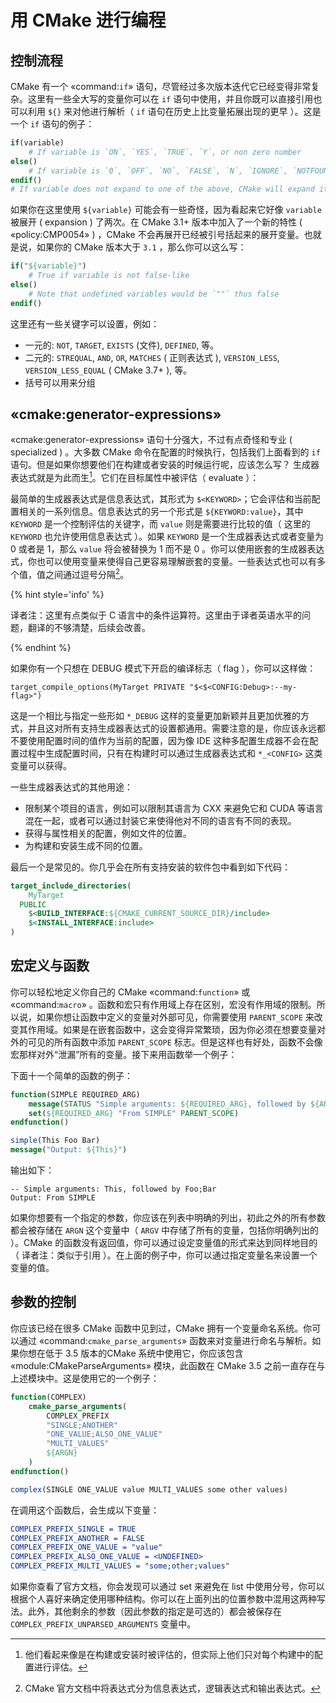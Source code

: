# 用 CMake 进行编程

## 控制流程

CMake 有一个 «command:`if`» 语句，尽管经过多次版本迭代它已经变得非常复杂。这里有一些全大写的变量你可以在 `if` 语句中使用，并且你既可以直接引用也可以利用 `${}` 来对他进行解析（  `if` 语句在历史上比变量拓展出现的更早 ）。这是一个 `if` 语句的例子：

```cmake
if(variable)
    # If variable is `ON`, `YES`, `TRUE`, `Y`, or non zero number
else()
    # If variable is `0`, `OFF`, `NO`, `FALSE`, `N`, `IGNORE`, `NOTFOUND`, `""`, or ends in `-NOTFOUND`
endif()
# If variable does not expand to one of the above, CMake will expand it then try again
```

如果你在这里使用 `${variable}` 可能会有一些奇怪，因为看起来它好像 `variable` 被展开 ( expansion ) 了两次。在 CMake 3.1+ 版本中加入了一个新的特性 ( «policy:CMP0054» ) ，CMake 不会再展开已经被引号括起来的展开变量。也就是说，如果你的 CMake 版本大于 `3.1` ，那么你可以这么写：

```cmake
if("${variable}")
    # True if variable is not false-like
else()
    # Note that undefined variables would be `""` thus false
endif()
```

这里还有一些关键字可以设置，例如：

* 一元的: `NOT`, `TARGET`, `EXISTS` (文件), `DEFINED`, 等。
* 二元的: `STREQUAL`, `AND`, `OR`, `MATCHES` ( 正则表达式 ), `VERSION_LESS`, `VERSION_LESS_EQUAL` ( CMake 3.7+ ), 等。
* 括号可以用来分组


## «cmake:generator-expressions»

«cmake:generator-expressions» 语句十分强大，不过有点奇怪和专业 ( specialized ) 。大多数 CMake 命令在配置的时候执行，包括我们上面看到的 `if` 语句。但是如果你想要他们在构建或者安装的时候运行呢，应该怎么写？ 生成器表达式就是为此而生[^1]。它们在目标属性中被评估（ evaluate ）：

最简单的生成器表达式是信息表达式，其形式为 `$<KEYWORD>`；它会评估和当前配置相关的一系列信息。信息表达式的另一个形式是 `${KEYWORD:value}`，其中 `KEYWORD` 是一个控制评估的关键字，而 `value` 则是需要进行比较的值（ 这里的 `KEYWORD` 也允许使用信息表达式 ）。如果 `KEYWORD` 是一个生成器表达式或者变量为 0 或者是 1，那么 `value` 将会被替换为 1 而不是 0 。你可以使用嵌套的生成器表达式，你也可以使用变量来使得自己更容易理解嵌套的变量。一些表达式也可以有多个值，值之间通过逗号分隔[^2]。

{% hint style='info' %}

译者注：这里有点类似于 C 语言中的条件运算符。这里由于译者英语水平的问题，翻译的不够清楚，后续会改善。

{% endhint %}

如果你有一个只想在 DEBUG 模式下开启的编译标志（ flag ），你可以这样做：

```
target_compile_options(MyTarget PRIVATE "$<$<CONFIG:Debug>:--my-flag>")
```

这是一个相比与指定一些形如 `*_DEBUG` 这样的变量更加新颖并且更加优雅的方式，并且这对所有支持生成器表达式的设置都通用。需要注意的是，你应该永远都不要使用配置时间的值作为当前的配置，因为像 IDE 这种多配置生成器不会在配置过程中生成配置时间，只有在构建时可以通过生成器表达式和 `*_<CONFIG>` 这类变量可以获得。

一些生成器表达式的其他用途：

+ 限制某个项目的语言，例如可以限制其语言为 CXX 来避免它和 CUDA 等语言混在一起，或者可以通过封装它来使得他对不同的语言有不同的表现。
+ 获得与属性相关的配置，例如文件的位置。
+ 为构建和安装生成不同的位置。

最后一个是常见的。你几乎会在所有支持安装的软件包中看到如下代码：

```cmake
target_include_directories(
    MyTarget
  PUBLIC
    $<BUILD_INTERFACE:${CMAKE_CURRENT_SOURCE_DIR}/include>
    $<INSTALL_INTERFACE:include>
)
```

## 宏定义与函数

你可以轻松地定义你自己的 CMake «command:`function`» 或 «command:`macro`» 。函数和宏只有作用域上存在区别，宏没有作用域的限制。所以说，如果你想让函数中定义的变量对外部可见，你需要使用 `PARENT_SCOPE` 来改变其作用域。如果是在嵌套函数中，这会变得异常繁琐，因为你必须在想要变量对外的可见的所有函数中添加 `PARENT_SCOPE` 标志。但是这样也有好处，函数不会像宏那样对外“泄漏”所有的变量。接下来用函数举一个例子：

下面十一个简单的函数的例子：

```cmake
function(SIMPLE REQUIRED_ARG)
    message(STATUS "Simple arguments: ${REQUIRED_ARG}, followed by ${ARGN}")
    set(${REQUIRED_ARG} "From SIMPLE" PARENT_SCOPE)
endfunction()

simple(This Foo Bar)
message("Output: ${This}")
```

输出如下：

```
-- Simple arguments: This, followed by Foo;Bar
Output: From SIMPLE
```

如果你想要有一个指定的参数，你应该在列表中明确的列出，初此之外的所有参数都会被存储在 `ARGN` 这个变量中（  `ARGV` 中存储了所有的变量，包括你明确列出的 ）。CMake 的函数没有返回值，你可以通过设定变量值的形式来达到同样地目的（ 译者注：类似于引用 ）。在上面的例子中，你可以通过指定变量名来设置一个变量的值。

## 参数的控制

你应该已经在很多 CMake 函数中见到过，CMake 拥有一个变量命名系统。你可以通过 «command:`cmake_parse_arguments`» 函数来对变量进行命名与解析。如果你想在低于 3.5 版本的CMake 系统中使用它，你应该包含 «module:CMakeParseArguments» 模块，此函数在 CMake 3.5 之前一直存在与上述模块中。这是使用它的一个例子：

```cmake
function(COMPLEX)
    cmake_parse_arguments(
        COMPLEX_PREFIX
        "SINGLE;ANOTHER"
        "ONE_VALUE;ALSO_ONE_VALUE"
        "MULTI_VALUES"
        ${ARGN}
    )
endfunction()

complex(SINGLE ONE_VALUE value MULTI_VALUES some other values)
```

在调用这个函数后，会生成以下变量：

```cmake
COMPLEX_PREFIX_SINGLE = TRUE
COMPLEX_PREFIX_ANOTHER = FALSE
COMPLEX_PREFIX_ONE_VALUE = "value"
COMPLEX_PREFIX_ALSO_ONE_VALUE = <UNDEFINED>
COMPLEX_PREFIX_MULTI_VALUES = "some;other;values"
```

如果你查看了官方文档，你会发现可以通过 set 来避免在 list 中使用分号，你可以根据个人喜好来确定使用哪种结构。你可以在上面列出的位置参数中混用这两种写法。此外，其他剩余的参数（因此参数的指定是可选的）都会被保存在 `COMPLEX_PREFIX_UNPARSED_ARGUMENTS` 变量中。

[^1]: 他们看起来像是在构建或安装时被评估的，但实际上他们只对每个构建中的配置进行评估。
[^2]: CMake 官方文档中将表达式分为信息表达式，逻辑表达式和输出表达式。
